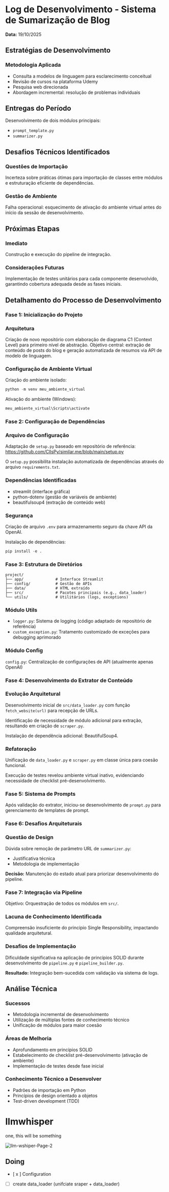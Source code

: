 # Log de Desenvolvimento - Sistema de Sumarização de Blog

**Data:** 19/10/2025

## Estratégias de Desenvolvimento

### Metodologia Aplicada

- Consulta a modelos de linguagem para esclarecimento conceitual
- Revisão de cursos na plataforma Udemy
- Pesquisa web direcionada
- Abordagem incremental: resolução de problemas individuais

## Entregas do Período

Desenvolvimento de dois módulos principais:

- `prompt_template.py`
- `summarizer.py`

## Desafios Técnicos Identificados

### Questões de Importação

Incerteza sobre práticas ótimas para importação de classes entre módulos e estruturação eficiente de dependências.

### Gestão de Ambiente

Falha operacional: esquecimento de ativação do ambiente virtual antes do início da sessão de desenvolvimento.

## Próximas Etapas

### Imediato

Construção e execução do pipeline de integração.

### Considerações Futuras

Implementação de testes unitários para cada componente desenvolvido, garantindo cobertura adequada desde as fases iniciais.

## Detalhamento do Processo de Desenvolvimento

### Fase 1: Inicialização do Projeto

### Arquitetura

Criação de novo repositório com elaboração de diagrama C1 (Context Level) para primeiro nível de abstração. Objetivo central: extração de conteúdo de posts do blog e geração automatizada de resumos via API de modelo de linguagem.

### Configuração de Ambiente Virtual

Criação do ambiente isolado:

```python
python -m venv meu_ambiente_virtual

```

Ativação do ambiente (Windows):

```python
meu_ambiente_virtual\Scripts\activate

```

### Fase 2: Configuração de Dependências

### Arquivo de Configuração

Adaptação de `setup.py` baseado em repositório de referência: https://github.com/CllsPy/similar.me/blob/main/setup.py

O `setup.py` possibilita instalação automatizada de dependências através do arquivo `requirements.txt`.

### Dependências Identificadas

- streamlit (interface gráfica)
- python-dotenv (gestão de variáveis de ambiente)
- beautifulsoup4 (extração de conteúdo web)

### Segurança

Criação de arquivo `.env` para armazenamento seguro da chave API da OpenAI.

Instalação de dependências:

```python
pip install -e .

```

### Fase 3: Estrutura de Diretórios

```
project/
├── app/              # Interface Streamlit
├── config/           # Gestão de APIs
├── data/             # HTML extraído
├── src/              # Pacotes principais (e.g., data_loader)
└── utils/            # Utilitários (logs, exceptions)

```

### Módulo Utils

- `logger.py`: Sistema de logging (código adaptado de repositório de referência)
- `custom_exception.py`: Tratamento customizado de exceções para debugging aprimorado

### Módulo Config

`config.py`: Centralização de configurações de API (atualmente apenas OpenAI)

### Fase 4: Desenvolvimento do Extrator de Conteúdo

### Evolução Arquitetural

Desenvolvimento inicial de `src/data_loader.py` com função `fetch_website(url)` para recepção de URLs.

Identificação de necessidade de módulo adicional para extração, resultando em criação de `scraper.py`.

Instalação de dependência adicional: BeautifulSoup4.

### Refatoração

Unificação de `data_loader.py` e `scraper.py` em classe única para coesão funcional.

Execução de testes revelou ambiente virtual inativo, evidenciando necessidade de checklist pré-desenvolvimento.

### Fase 5: Sistema de Prompts

Após validação do extrator, iniciou-se desenvolvimento de `prompt.py` para gerenciamento de templates de prompt.

### Fase 6: Desafios Arquiteturais

### Questão de Design

Dúvida sobre remoção de parâmetro URL de `summarizer.py`:

- Justificativa técnica
- Metodologia de implementação

**Decisão:** Manutenção do estado atual para priorizar desenvolvimento do pipeline.

### Fase 7: Integração via Pipeline

Objetivo: Orquestração de todos os módulos em `src/`.

### Lacuna de Conhecimento Identificada

Compreensão insuficiente do princípio Single Responsibility, impactando qualidade arquitetural.

### Desafios de Implementação

Dificuldade significativa na aplicação de princípios SOLID durante desenvolvimento de `pipeline.py` e `pipeline_builder.py`.

**Resultado:** Integração bem-sucedida com validação via sistema de logs.

## Análise Técnica

### Sucessos

- Metodologia incremental de desenvolvimento
- Utilização de múltiplas fontes de conhecimento técnico
- Unificação de módulos para maior coesão

### Áreas de Melhoria

- Aprofundamento em princípios SOLID
- Estabelecimento de checklist pré-desenvolvimento (ativação de ambiente)
- Implementação de testes desde fase inicial

### Conhecimento Técnico a Desenvolver

- Padrões de importação em Python
- Princípios de design orientado a objetos
- Test-driven development (TDD)



# llmwhisper
one, this will be something

![llm-wshiper-Page-2](https://github.com/user-attachments/assets/2498facb-5759-41dc-a761-01c0ab2be78c)

## Doing
 - [ x ] Configuration
 - [  ] create data_loader (unifciate sraper + data_loader)
